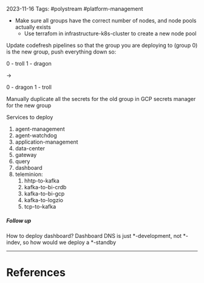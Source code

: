 2023-11-16
Tags: #polystream #platform-management

- Make sure all groups have the correct number of nodes, and node pools actually exists
	- Use terrafom in infrastructure-k8s-cluster to create a new node pool

Update codefresh pipelines so that the group you are deploying to (group 0) is the new group, push everything down so:

0 - troll
1 - dragon

->

0 - dragon
1 - troll

Manually duplicate all the secrets for the old group in GCP secrets manager for the new group


Services to deploy
1. agent-management
2. agent-watchdog
3. application-management
4. data-center
5. gateway
6. query
7. dashboard
8. teleminion:
	1. hhtp-to-kafka
	2. kafka-to-bi-crdb
	3. kafka-to-bi-gcp
	4. kafka-to-logzio
	5. tcp-to-kafka

##### Follow up
How to deploy dashboard? Dashboard DNS is just *-development, not *-indev, so how would we deploy a *-standby


---
# References
